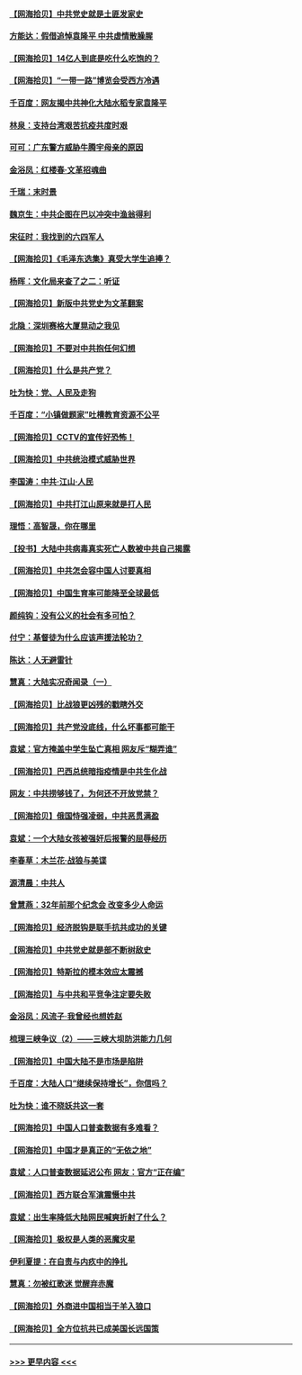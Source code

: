 #### [【网海拾贝】中共党史就是土匪发家史](../pages/nsc993/n12976478.md?t=05270252) 
#### [方能达：假借追悼袁隆平 中共虚情散臊腥](../pages/nsc993/n12976396.md?t=05270252) 
#### [【网海拾贝】14亿人到底是吃什么吃饱的？](../pages/nsc993/n12974125.md?t=05270252) 
#### [【网海拾贝】“一带一路”博览会受西方冷遇](../pages/nsc993/n12971787.md?t=05270252) 
#### [千百度：网友揭中共神化大陆水稻专家袁隆平](../pages/nsc993/n12971733.md?t=05270252) 
#### [林泉：支持台湾艰苦抗疫共度时艰](../pages/nsc993/n12971350.md?t=05270252) 
#### [可可：广东警方威胁牛腾宇母亲的原因](../pages/nsc993/n12971100.md?t=05270252) 
#### [金浴凤：红楼春·文革招魂曲](../pages/nsc993/n12970354.md?t=05270252) 
#### [千瑞：末时景](../pages/nsc993/n12970337.md?t=05270252) 
#### [魏京生：中共企图在巴以冲突中渔翁得利](../pages/nsc993/n12970286.md?t=05270252) 
#### [宋征时：我找到的六四军人](../pages/nsc993/n12970213.md?t=05270252) 
#### [【网海拾贝】《毛泽东选集》真受大学生追捧？](../pages/nsc993/n12968779.md?t=05270252) 
#### [杨晖：文化局来查了之二：听证](../pages/nsc993/n12966528.md?t=05270252) 
#### [【网海拾贝】新版中共党史为文革翻案](../pages/nsc993/n12967526.md?t=05270252) 
#### [北隐：深圳赛格大厦晃动之我见](../pages/nsc993/n12967393.md?t=05270252) 
#### [【网海拾贝】不要对中共抱任何幻想](../pages/nsc993/n12965222.md?t=05270252) 
#### [【网海拾贝】什么是共产党？](../pages/nsc993/n12962781.md?t=05270252) 
#### [吐为快：党、人民及走狗](../pages/nsc993/n12962747.md?t=05270252) 
#### [千百度：“小镇做题家”吐槽教育资源不公平](../pages/nsc993/n12962705.md?t=05270252) 
#### [【网海拾贝】CCTV的宣传好恐怖！](../pages/nsc993/n12959984.md?t=05270252) 
#### [【网海拾贝】中共统治模式威胁世界](../pages/nsc993/n12957622.md?t=05270252) 
#### [李国涛：中共‧江山‧人民](../pages/nsc993/n12957502.md?t=05270252) 
#### [【网海拾贝】中共打江山原来就是打人民](../pages/nsc993/n12954345.md?t=05270252) 
#### [理悟：高智晟，你在哪里](../pages/nsc993/n12953115.md?t=05270252) 
#### [【投书】大陆中共病毒真实死亡人数被中共自己揭露](../pages/nsc993/n12953050.md?t=05270252) 
#### [【网海拾贝】中共怎会容中国人讨要真相](../pages/nsc993/n12952161.md?t=05270252) 
#### [【网海拾贝】中国生育率可能降至全球最低](../pages/nsc993/n12948793.md?t=05270252) 
#### [颜纯钩：没有公义的社会有多可怕？](../pages/nsc993/n12947626.md?t=05270252) 
#### [付宁：基督徒为什么应该声援法轮功？](../pages/nsc993/n12947233.md?t=05270252) 
#### [陈达：人无避雷针](../pages/nsc993/n12947098.md?t=05270252) 
#### [慧真：大陆实况奇闻录（一）](../pages/nsc993/n12945811.md?t=05270252) 
#### [【网海拾贝】比战狼更凶残的戳瞎外交](../pages/nsc993/n12945717.md?t=05270252) 
#### [【网海拾贝】共产党没底线，什么坏事都可能干](../pages/nsc993/n12942090.md?t=05270252) 
#### [袁斌：官方掩盖中学生坠亡真相 网友斥“糊弄谁”](../pages/nsc993/n12942029.md?t=05270252) 
#### [【网海拾贝】巴西总统暗指疫情是中共生化战](../pages/nsc993/n12938999.md?t=05270252) 
#### [网友：中共捞够钱了，为何还不开放党禁？](../pages/nsc993/n12938952.md?t=05270252) 
#### [【网海拾贝】俄国恃强凌弱，中共恶贯满盈](../pages/nsc993/n12936626.md?t=05270252) 
#### [袁斌：一个大陆女孩被强奸后报警的屈辱经历](../pages/nsc993/n12936547.md?t=05270252) 
#### [李春草：木兰花·战狼与美谍](../pages/nsc993/n12935995.md?t=05270252) 
#### [源清晨：中共人](../pages/nsc993/n12935589.md?t=05270252) 
#### [曾慧燕：32年前那个纪念会 改变多少人命运](../pages/nsc993/n12934233.md?t=05270252) 
#### [【网海拾贝】经济脱钩是联手抗共成功的关键](../pages/nsc993/n12934176.md?t=05270252) 
#### [【网海拾贝】中共党史就是部不断树敌史](../pages/nsc993/n12932844.md?t=05270252) 
#### [【网海拾贝】特斯拉的模本效应太震撼](../pages/nsc993/n12925626.md?t=05270252) 
#### [【网海拾贝】与中共和平竞争注定要失败](../pages/nsc993/n12923326.md?t=05270252) 
#### [金浴凤：风流子‧我曾经也想姓赵](../pages/nsc993/n12920911.md?t=05270252) 
#### [梳理三峡争议（2）——三峡大坝防洪能力几何](../pages/nsc993/n12920173.md?t=05270252) 
#### [【网海拾贝】中国大陆不是市场是陷阱](../pages/nsc993/n12920143.md?t=05270252) 
#### [千百度：大陆人口“继续保持增长”，你信吗？](../pages/nsc993/n12918946.md?t=05270252) 
#### [吐为快：谁不晓妖共这一套](../pages/nsc993/n12918941.md?t=05270252) 
#### [【网海拾贝】中国人口普查数据有多难看？](../pages/nsc993/n12917822.md?t=05270252) 
#### [【网海拾贝】中国才是真正的“无依之地”](../pages/nsc993/n12915845.md?t=05270252) 
#### [袁斌：人口普查数据延迟公布 网友：官方“正在编”](../pages/nsc993/n12915748.md?t=05270252) 
#### [【网海拾贝】西方联合军演震慑中共](../pages/nsc993/n12913466.md?t=05270252) 
#### [袁斌：出生率降低大陆网民喊爽折射了什么？](../pages/nsc993/n12913365.md?t=05270252) 
#### [【网海拾贝】极权是人类的恶魔灾星](../pages/nsc993/n12910697.md?t=05270252) 
#### [伊利夏提：在自责与内疚中的挣扎](../pages/nsc993/n12910493.md?t=05270252) 
#### [慧真：勿被红歌迷 觉醒弃赤魔](../pages/nsc993/n12910485.md?t=05270252) 
#### [【网海拾贝】外商进中国相当于羊入狼口](../pages/nsc993/n12908274.md?t=05270252) 
#### [【网海拾贝】全方位抗共已成美国长远国策](../pages/nsc993/n12906878.md?t=05270252) 

----
#### [ >>> 更早内容 <<< ](../indexes/nsc993-earlier.md)

